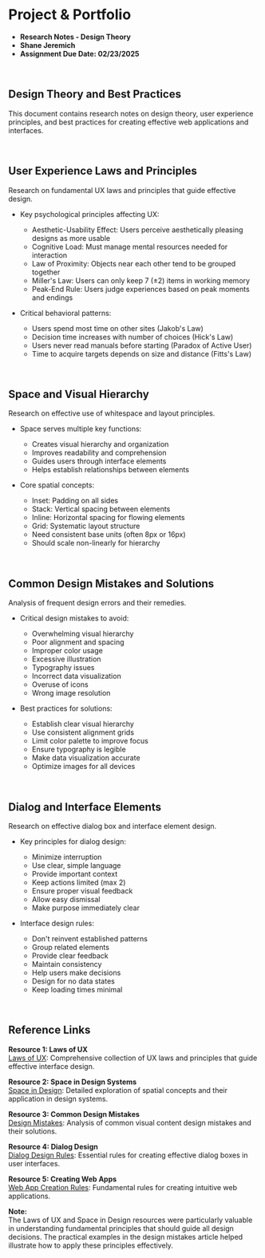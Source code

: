 # Project & Portfolio

- **Research Notes - Design Theory**
- **Shane Jeremich**
- **Assignment Due Date: 02/23/2025**

<br>

## Design Theory and Best Practices

This document contains research notes on design theory, user experience principles, and best practices for creating effective web applications and interfaces.

<br>

## User Experience Laws and Principles

Research on fundamental UX laws and principles that guide effective design.

- Key psychological principles affecting UX:

  - Aesthetic-Usability Effect: Users perceive aesthetically pleasing designs as more usable
  - Cognitive Load: Must manage mental resources needed for interaction
  - Law of Proximity: Objects near each other tend to be grouped together
  - Miller's Law: Users can only keep 7 (±2) items in working memory
  - Peak-End Rule: Users judge experiences based on peak moments and endings

- Critical behavioral patterns:
  - Users spend most time on other sites (Jakob's Law)
  - Decision time increases with number of choices (Hick's Law)
  - Users never read manuals before starting (Paradox of Active User)
  - Time to acquire targets depends on size and distance (Fitts's Law)

<br>

## Space and Visual Hierarchy

Research on effective use of whitespace and layout principles.

- Space serves multiple key functions:

  - Creates visual hierarchy and organization
  - Improves readability and comprehension
  - Guides users through interface elements
  - Helps establish relationships between elements

- Core spatial concepts:
  - Inset: Padding on all sides
  - Stack: Vertical spacing between elements
  - Inline: Horizontal spacing for flowing elements
  - Grid: Systematic layout structure
  - Need consistent base units (often 8px or 16px)
  - Should scale non-linearly for hierarchy

<br>

## Common Design Mistakes and Solutions

Analysis of frequent design errors and their remedies.

- Critical design mistakes to avoid:

  - Overwhelming visual hierarchy
  - Poor alignment and spacing
  - Improper color usage
  - Excessive illustration
  - Typography issues
  - Incorrect data visualization
  - Overuse of icons
  - Wrong image resolution

- Best practices for solutions:
  - Establish clear visual hierarchy
  - Use consistent alignment grids
  - Limit color palette to improve focus
  - Ensure typography is legible
  - Make data visualization accurate
  - Optimize images for all devices

<br>

## Dialog and Interface Elements

Research on effective dialog box and interface element design.

- Key principles for dialog design:

  - Minimize interruption
  - Use clear, simple language
  - Provide important context
  - Keep actions limited (max 2)
  - Ensure proper visual feedback
  - Allow easy dismissal
  - Make purpose immediately clear

- Interface design rules:
  - Don't reinvent established patterns
  - Group related elements
  - Provide clear feedback
  - Maintain consistency
  - Help users make decisions
  - Design for no data states
  - Keep loading times minimal

<br>

## Reference Links

**Resource 1: Laws of UX**  
[Laws of UX](paste-2.txt): Comprehensive collection of UX laws and principles that guide effective interface design.

**Resource 2: Space in Design Systems**  
[Space in Design](paste-6.txt): Detailed exploration of spatial concepts and their application in design systems.

**Resource 3: Common Design Mistakes**  
[Design Mistakes](paste-3.txt): Analysis of common visual content design mistakes and their solutions.

**Resource 4: Dialog Design**  
[Dialog Design Rules](paste-4.txt): Essential rules for creating effective dialog boxes in user interfaces.

**Resource 5: Creating Web Apps**  
[Web App Creation Rules](paste-5.txt): Fundamental rules for creating intuitive web applications.

**Note:**  
The Laws of UX and Space in Design resources were particularly valuable in understanding fundamental principles that should guide all design decisions. The practical examples in the design mistakes article helped illustrate how to apply these principles effectively.
